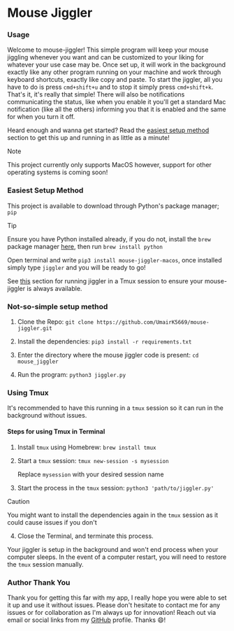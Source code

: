 # Mouse Jiggler 

### Usage

Welcome to mouse-jiggler! This simple program will keep your mouse jiggling whenever you want and can be customized to your liking for whatever your use case may be. Once set up, it will work in the background exactly like any other program running on your machine and work through keyboard shortcuts, exactly like copy and paste. To start the jiggler, all you have to do is press `cmd+shift+u` and to stop it simply press `cmd+shift+k`. That's it, it's really that simple! There will also be notifications communicating the status, like when you enable it you'll get a standard Mac notification (like all the others) informing you that it is enabled and the same for when you turn it off. 

Heard enough and wanna get started? Read the [easiest setup method](https://github.com/UmairK5669/mouse-jiggler/blob/main/README.md#easiest-setup-method) section to get this up and running in as little as a minute!

> [!NOTE]
> This project currently only supports MacOS however, support for other operating systems is coming soon!

### Easiest Setup Method 

This project is available to download through Python's package manager; `pip`

> [!TIP]
> Ensure you have Python installed already, if you do not, install the `brew` package manager [here](https://brew.sh/), then run `brew install python`

Open terminal and write `pip3 install mouse-jiggler-macos`, once installed simply type `jiggler` and you will be ready to go!

See [this](https://github.com/UmairK5669/mouse-jiggler/blob/main/README.md#using-tmux) section for running jiggler in a Tmux session to ensure your mouse-jiggler is always available. 

### Not-so-simple setup method

1. Clone the Repo: `git clone https://github.com/UmairK5669/mouse-jiggler.git`

2. Install the dependencies: `pip3 install -r requirements.txt`
3. Enter the directory where the mouse jiggler code is present: `cd mouse_jiggler`

4. Run the program: `python3 jiggler.py`

### Using Tmux

It's recommended to have this running in a `tmux` session so it can run in the background without issues. 

#### Steps for using Tmux in Terminal

1. Install `tmux` using Homebrew: `brew install tmux`

2. Start a `tmux` session: `tmux new-session -s mysession`

      Replace `mysession` with your desired session name

 3. Start the process in the `tmux` session: `python3 'path/to/jiggler.py'`

> [!CAUTION]
> You might want to install the dependencies again in the `tmux` session as it could cause issues if you don't

4. Close the Terminal, and terminate this process.

 Your jiggler is setup in the background and won't end process when your computer sleeps. In the event of a computer restart, you will need to restore the `tmux` session manually.

 ### Author Thank You 

 Thank you for getting this far with my app, I really hope you were able to set it up and use it without issues. Please don't hesitate to contact me for any issues or for collaboration as I'm always up for innovation! Reach out via email or social links from my [GitHub](https://github.com/UmairK5669) profile. Thanks 😄!
   
